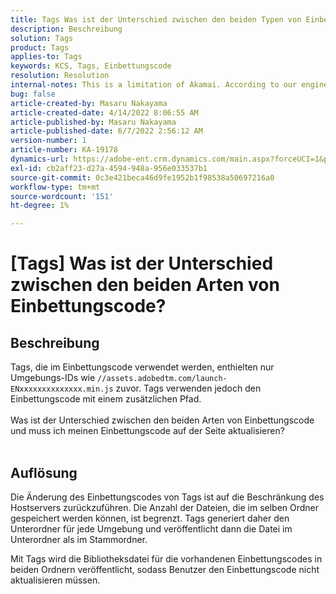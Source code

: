 ```yaml
---
title: Tags Was ist der Unterschied zwischen den beiden Typen von Einbettungscode?
description: Beschreibung
solution: Tags
product: Tags
applies-to: Tags
keywords: KCS, Tags, Einbettungscode
resolution: Resolution
internal-notes: This is a limitation of Akamai. According to our engineer.
bug: false
article-created-by: Masaru Nakayama
article-created-date: 4/14/2022 8:06:55 AM
article-published-by: Masaru Nakayama
article-published-date: 6/7/2022 2:56:12 AM
version-number: 1
article-number: KA-19178
dynamics-url: https://adobe-ent.crm.dynamics.com/main.aspx?forceUCI=1&pagetype=entityrecord&etn=knowledgearticle&id=b163e3b7-c9bb-ec11-983f-0022480b43aa
exl-id: cb2aff23-d27a-4594-948a-956e033537b1
source-git-commit: 0c3e421beca46d9fe1952b1f98538a50697216a0
workflow-type: tm+mt
source-wordcount: '151'
ht-degree: 1%

---
```


# [Tags] Was ist der Unterschied zwischen den beiden Arten von Einbettungscode?

## Beschreibung

Tags, die im Einbettungscode verwendet werden, enthielten nur Umgebungs-IDs wie `//assets.adobedtm.com/launch-ENxxxxxxxxxxxxxx.min.js` zuvor. Tags verwenden jedoch den Einbettungscode mit einem zusätzlichen Pfad. <br><br>Was ist der Unterschied zwischen den beiden Arten von Einbettungscode und muss ich meinen Einbettungscode auf der Seite aktualisieren?
<br> 

## Auflösung


Die Änderung des Einbettungscodes von Tags ist auf die Beschränkung des Hostservers zurückzuführen. Die Anzahl der Dateien, die im selben Ordner gespeichert werden können, ist begrenzt. Tags generiert daher den Unterordner für jede Umgebung und veröffentlicht dann die Datei im Unterordner als im Stammordner.

Mit Tags wird die Bibliotheksdatei für die vorhandenen Einbettungscodes in beiden Ordnern veröffentlicht, sodass Benutzer den Einbettungscode nicht aktualisieren müssen.
